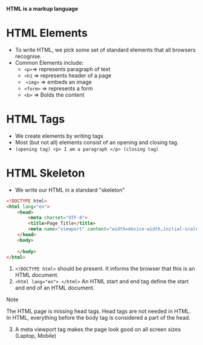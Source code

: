 **HTML is a markup language**

# HTML Elements
- To write HTML, we pick some set of standard elements that all browsers recognise.
- Common Elements include:
	- `<p>`=> represents paragraph of text
	- `<h1` => represents header of a page
	- <img> `<img>` => embeds an image
	- `<form>` => represents a form
	- `<b>` => Bolds the content

# HTML Tags
- We create elements by writing tags
- Most (but not all) elements consist of an opening and closing tag.
- `(opening tag) <p> I am a paragraph </p> (closing tag)`

# HTML Skeleton
- We write our HTML in a standard "skeleton"
```html
<!DOCTYPE html>  
<html lang="en">  
	<head>
		<meta charset="UTF-8">  
		<title>Page Title</title>  
		<meta name="viewport" content="width=device-width,initial-scale=1">  
	</head>
	<body>  
		
	</body>  
</html>
```

1. `<!DOCTYPE html>` should be present. It informs the browser that this is an HTML document.
2. `<html lang="en"> </html>` An HTML start and end tag define the start and end of an HTML document.
>[!note]
>The HTML page is missing head tags. Head tags are not needed in HTML.
>In HTML, everything before the body tag is considered a part of the head.

3. A meta viewport tag makes the page look good on all screen sizes (Laptop, Mobile)